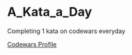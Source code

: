 # A_Kata_a_Day

Completing 1 kata on codewars everyday

[Codewars Profile](https://www.codewars.com/users/ggriffin13/badges/large)
